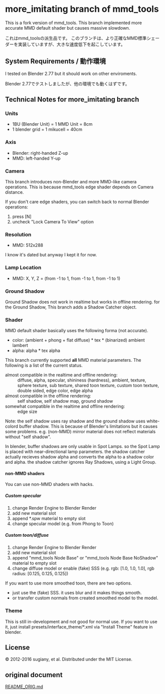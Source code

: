 # more_imitating branch of mmd_tools

This is a fork version of mmd_tools.
This branch implemented more accurate MMD default shader but causes massive slowdown.

これはmmd_toolsの派生品です。
このブランチは、より正確なMMD標準シェーダーを実装していますが、大きな速度低下を起こしています。

## System Requirements / 動作環境

I tested on Blender 2.77 but it should work on other enviroments.

Blender 2.77でテストしましたが、他の環境でも動くはずです。

## Technical Notes for more_imitating branch
### Units
- 1BU (Blender Unit) = 1 MMD Unit = 8cm
- 1 blender grid = 1 mikucell = 40cm

### Axis
- Blender: right-handed Z-up
- MMD: left-handed Y-up

### Camera
This branch introduces non-Blender and more MMD-like camera operations.
This is because mmd_tools edge shader depends on Camera distance.

If you don't care edge shaders, you can switch back to normal Blender operations:

1. press [N]
2. uncheck "Lock Camera To View" option

### Resolution
- MMD: 512x288

I know it's dated but anyway I kept it for now.

### Lamp Location
- MMD: X, Y, Z = (from -1 to 1, from -1 to 1, from -1 to 1)

### Ground Shadow
Ground Shadow does not work in realtime but works in offline rendering.
for the Ground Shadow, This branch adds a Shadow Catcher object.

### Shader
MMD default shader basically uses the following forma (not accurate).
- color: (ambient + phong + flat diffuse) * tex * (binarized) ambient lambert
- alpha: alpha * tex alpha

This branch currently supported **all** MMD material parameters. The following is a list of the current status.
<dl>
  <dt>almost compatible in the realtime and offline rendering:</dt>
  <dd>diffuse, alpha, specular, shininess (hardness), ambient,
    texture, sphere texture, sub texture, shared toon texture,
    custom toon texture, double sided, edge color, edge alpha</dd>
  <dt>almost compatible in the offline rendering:</dt>
  <dd>self shadow, self shadow map, ground shadow</dd>
  <dt>somewhat compatible in the realtime and offline rendering:</dt>
  <dd>edge size</dd>
</dl>

Note: the self shadow uses ray shadow and the ground shadow uses white-colord buffer shadow.
 This is because of Blender's limitations but it causes some problems.
 e.g. (non-MMD) mirror material does not reflect materials without "self shadow".

 In blender, buffer shadows are only usable in Spot Lamps.
 so the Spot Lamp is placed with near-directional lamp parameters.
 the shadow catcher actually recieves shadow alpha and
 converts the alpha to a shadow color and alpha.
 the shadow catcher ignores Ray Shadows, using a Light Group.

#### non-MMD shaders
You can use non-MMD shaders with hacks.

##### Custom specular
1. change Render Engine to Blender Render
2. add new material slot
3. append *.spw material to empty slot
2. change specular model (e.g. from Phong to Toon)

##### Custom toon/diffuse
1. change Render Engine to Blender Render
2. add new material slot
3. append "mmd_tools Node Base" or "mmd_tools Node Base NoShadow" material to empty slot
4. change diffuse model or enable (fake) SSS (e.g. rgb: [1.0, 1.0, 1.0], rgb radius: [0.125, 0.125, 0.125])

If you want to use more smoothed toon, there are two options.
* just use the (fake) SSS. it uses blur and it makes things smooth.
* or transfer custom normals from created smoothed model to the model.

### Theme
This is still in-development and not good for normal use.
If you want to use it, just install presets/interface_theme/*.xml via "Install Theme" feature in blender.

## License
&copy; 2012-2016 sugiany, et al.
Distributed under the MIT License.

## original document
[README_ORIG.md](README_ORIG.md)
